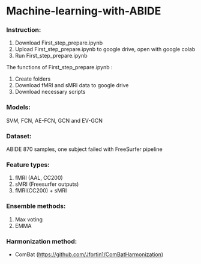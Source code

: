 # Machine-learning-with-ABIDE

### Instruction: 
1. Download First_step_prepare.ipynb
2. Upload First_step_prepare.ipynb to google drive, open with google colab
3. Run First_step_prepare.ipynb

The functions of First_step_prepare.ipynb :
1. Create folders
2. Download fMRI and sMRI data to google drive
3. Download necessary scripts

### Models: 
SVM, FCN, AE-FCN, GCN and EV-GCN

### Dataset: 
ABIDE 870 samples, one subject failed with FreeSurfer pipeline

### Feature types: 
1. fMRI (AAL, CC200)
2. sMRI (Freesurfer outputs)
3. fMRI(CC200) + sMRI
               
### Ensemble methods: 
1. Max voting
2. EMMA
                  
### Harmonization method: 
- ComBat (https://github.com/Jfortin1/ComBatHarmonization)





